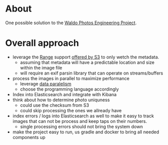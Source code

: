 About
=====

One possible solution to the 
[Waldo Photos Engineering Project](https://gist.github.com/alwaysunday/db0b32f5ce0538afbb75ccf143adf116).

Overall approach
================

- leverage the [Range](http://www.w3.org/Protocols/rfc2616/rfc2616-sec14.html#sec14.35) support 
  [offered by S3](https://docs.aws.amazon.com/AmazonS3/latest/API/RESTObjectGET.html) to only wetch the
  metadata.
    - assuming that metadata will have a predictable location and size within the image file
    - will require an exif parsin library that can operate on streams/buffers 
- process the images in parallel to maximize performance 
    - leverage [data paralelism](http://www.gpars.org/guide/guide/dataParallelism.html)
    - choose the programming language accordingly
- Index into Elasticsearch and integrate with Kibana
- think about how to determine photo uniquness 
    - could use the checksum from S3 
    - could skip processing the ones we allready have
- index errors / logs into Elasticsearch as well to make it easy to track images that can not be process 
  and keep taps on their numbers. 
    - single processing errors should not bring the system down 
- make the project easy to run, us gradle and docker to bring all needed components up




